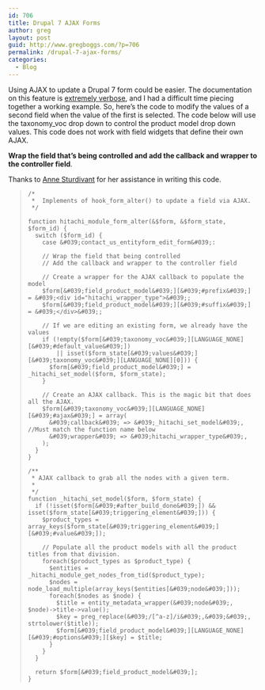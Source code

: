 ```yaml
---
id: 706
title: Drupal 7 AJAX Forms
author: greg
layout: post
guid: http://www.gregboggs.com/?p=706
permalink: /drupal-7-ajax-forms/
categories:
  - Blog
---
```

Using AJAX to update a Drupal 7 form could be easier. The documentation on this feature is [extremely verbose][1], and I had a difficult time piecing together a working example. So, here&#8217;s the code to modify the values of a second field when the value of the first is selected. The code below will use the taxonomy_voc drop down to control the product model drop down values. This code does not work with field widgets that define their own AJAX.

**Wrap the field that&#8217;s being controlled and add the callback and wrapper to the controller field**.

Thanks to [Anne Sturdivant][2] for her assistance in writing this code.

>     
>     /*
>      *  Implements of hook_form_alter() to update a field via AJAX.
>      */
>     
>     function hitachi_module_form_alter(&$form, &$form_state, $form_id) {
>       switch ($form_id) {
>         case &#039;contact_us_entityform_edit_form&#039;:
>     
>         // Wrap the field that being controlled
>         // Add the callback and wrapper to the controller field
>     
>         // Create a wrapper for the AJAX callback to populate the model
>         $form[&#039;field_product_model&#039;][&#039;#prefix&#039;] = &#039;<div id="hitachi_wrapper_type">&#039;;
>         $form[&#039;field_product_model&#039;][&#039;#suffix&#039;] = &#039;</div>&#039;;
>     
>         // If we are editing an existing form, we already have the values
>         if (!empty($form[&#039;taxonomy_voc&#039;][LANGUAGE_NONE][&#039;#default_value&#039;]) 
>             || isset($form_state[&#039;values&#039;][&#039;taxonomy_voc&#039;][LANGUAGE_NONE][0])) {
>           $form[&#039;field_product_model&#039;] = _hitachi_set_model($form, $form_state);
>         }
>     
>         // Create an AJAX callback. This is the magic bit that does all the AJAX.
>         $form[&#039;taxonomy_voc&#039;][LANGUAGE_NONE][&#039;#ajax&#039;] = array(
>           &#039;callback&#039; => &#039;_hitachi_set_model&#039;, //Must match the function name below
>           &#039;wrapper&#039; => &#039;hitachi_wrapper_type&#039;,
>         );
>       }
>     }
>     
>     /**
>      * AJAX callback to grab all the nodes with a given term.
>      *
>      */
>     function _hitachi_set_model($form, $form_state) {
>       if (!isset($form[&#039;#after_build_done&#039;]) && isset($form_state[&#039;triggering_element&#039;])) {
>         $product_types = array_keys($form_state[&#039;triggering_element&#039;][&#039;#value&#039;]);
>     
>         // Populate all the product models with all the product titles from that division.
>         foreach($product_types as $product_type) {
>           $entities = _hitachi_module_get_nodes_from_tid($product_type);
>           $nodes = node_load_multiple(array_keys($entities[&#039;node&#039;]));
>           foreach($nodes as $node) {
>             $title = entity_metadata_wrapper(&#039;node&#039;, $node)->title->value();
>             $key = preg_replace(&#039;/[^a-z]/i&#039;,&#039;&#039;, strtolower($title));
>             $form[&#039;field_product_model&#039;][LANGUAGE_NONE][&#039;#options&#039;][$key] = $title;
>           }
>         }
>       }
>     
>       return $form[&#039;field_product_model&#039;];
>     }
>

 [1]: https://api.drupal.org/api/drupal/developer!topics!forms_api_reference.html/7#ajax
 [2]: http://anniegreens.com/